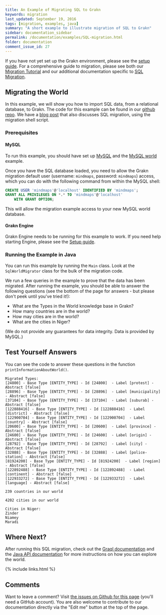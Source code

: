 ```yaml
---
title: An Example of Migrating SQL to Grakn
keywords: migration
last_updated: September 19, 2016
tags: [migration, examples, java]
summary: "A short example to illustrate migration of SQL to Grakn"
sidebar: documentation_sidebar
permalink: /documentation/examples/SQL-migration.html
folder: documentation
comment_issue_id: 27
---
```


If you have not yet set up the Grakn environment, please see the [setup guide](../get-started/setup-guide.html). For a comprehensive guide to migration, please see both our [Migration Tutorial](../migration/migration-overview.html) and our additional documentation specific to [SQL Migration](../migration/SQL-migration.html).

## Migrating the World

In this example, we will show you how to import SQL data, from a relational database, to Grakn. The code for this example can be found in our [github repo](https://github.com/graknlabs/sample-projects/tree/master/example-sql-migration). We have a [blog post](https://blog.grakn.ai/populating-mindmapsdb-with-the-world-5b2445aee60c#) that also discusses SQL migration, using the migration shell script.

### Prerequisites

#### MySQL

To run this example, you should have set up [MySQL](http://dev.mysql.com/doc/mysql-getting-started/en/) and the [MySQL world](http://dev.mysql.com/doc/world-setup/en/world-setup-installation.html) example. 

Once you have the SQL database loaded, you need to allow the Grakn migration default user (username: `mindmaps`, password: `mindmaps`) access, which you can do with the following command from within the MySQL shell:

```sql
CREATE USER 'mindmaps'@'localhost' IDENTIFIED BY 'mindmaps';
GRANT ALL PRIVILEGES ON *.* TO 'mindmaps'@'localhost'
	WITH GRANT OPTION;
```

This will allow the migration example access to your new MySQL world database. 

#### Grakn Engine

Grakn Engine needs to be running for this example to work. If you need help starting Engine, please see the [Setup guide](../get-started/setup-guide.html).

### Running the Example in Java

You can run this example by running the `Main` class. Look at the `SqlWorldMigrator` class for the bulk of the migration code.  

We run a few queries in the example to prove that the data has been migrated. After running the example, you should be able to answer the following questions (see the bottom of the page for answers - but please don't peek until you've tried it!):

+ What are the Types in the World knowledge base in Grakn?
+ How many countries are in the world?
+ How may cities are in the world?
+ What are the cities in Niger?

(We do not provide any guarantees for data integrity. Data is provided by MySQL.)


## Test Yourself Answers

You can see the code to answer these questions in the function `printInformationAboutWorld()`.



```
Migrated Types:
[24800] - Base Type [ENTITY_TYPE] - Id [24800]  - Label [protest] - Abstract [false]
[28896] - Base Type [ENTITY_TYPE] - Id [28896]  - Label [municipality] - Abstract [false]
[37104] - Base Type [ENTITY_TYPE] - Id [37104]  - Label [suburab] - Abstract [false]
[122888416] - Base Type [ENTITY_TYPE] - Id [122888416]  - Label [district] - Abstract [false]
[122900704] - Base Type [ENTITY_TYPE] - Id [122900704]  - Label [country] - Abstract [false]
[20600] - Base Type [ENTITY_TYPE] - Id [20600]  - Label [province] - Abstract [false]
[24600] - Base Type [ENTITY_TYPE] - Id [24600]  - Label [origin] - Abstract [false]
[28792] - Base Type [ENTITY_TYPE] - Id [28792]  - Label [city] - Abstract [false]
[32888] - Base Type [ENTITY_TYPE] - Id [32888]  - Label [police-station] - Abstract [false]
[81924200] - Base Type [ENTITY_TYPE] - Id [81924200]  - Label [region] - Abstract [false]
[122892488] - Base Type [ENTITY_TYPE] - Id [122892488]  - Label [continent] - Abstract [false]
[122933272] - Base Type [ENTITY_TYPE] - Id [122933272]  - Label [language] - Abstract [false]

239 countries in our world

4202 cities in our world

Cities in Niger:
Zinder
Niamey
Maradi
```


## Where Next?

After running this SQL migration, check out the [Graql documentation](../graql/graql-overview.html) and the [Java API documentation](../developing-with-java/graph-api.html) for more instructions on how you can explore the world.


{% include links.html %}

## Comments
Want to leave a comment? Visit <a href="https://github.com/graknlabs/docs/issues/27" target="_blank">the issues on Github for this page</a> (you'll need a GitHub account). You are also welcome to contribute to our documentation directly via the "Edit me" button at the top of the page.

